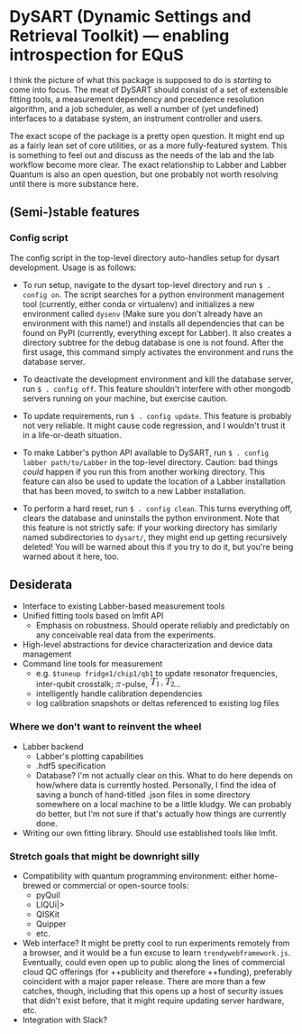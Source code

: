 # DySART (Dynamic Settings and Retrieval Toolkit) &mdash; enabling introspection for EQuS

I think the picture of what this package is supposed to do is _starting_ to
come into focus. The meat of DySART should consist of a set of extensible fitting tools, a measurement dependency and precedence resolution algorithm, and a job scheduler,
as well a number of (yet undefined) interfaces to a database system, an instrument controller and users.

The exact scope of the package is a pretty open question. It might end up as a fairly lean set of core utilities,
or as a more fully-featured system. This is something to feel out and discuss as the needs of the lab
and the lab workflow become more clear. The exact relationship to Labber and Labber Quantum is also an open
question, but one probably not worth resolving until there is more substance here.

## (Semi-)stable features

### Config script
The config script in the top-level directory auto-handles setup for dysart
development. Usage is as follows:

* To run setup, navigate to the dysart top-level directory and run `$ . config
on`. The script searches for a python environment management tool (currently,
either conda or virtualenv) and initializes a new environment called `dysenv`
(Make sure you don't already have an environment with this name!) and installs
all dependencies that can be found on PyPI (currently, everything except for
Labber). It also creates a directory  subtree for the debug database is one is
not found.
After the first usage, this command simply activates the environment and runs
the database server.

* To deactivate the development environment and kill the database server, run
`$ . config off`. This feature shouldn't interfere with other mongodb servers
running on your machine, but exercise caution.

* To update requirements, run `$ . config update`. This feature is probably not
very reliable. It might cause code regression, and I wouldn't trust it in a
life-or-death situation. 

* To make Labber's python API available to DySART, run `$ . config labber
path/to/Labber` in the top-level directory. Caution: bad things _could_ happen
if you run this from another working directory. This feature can also be used
to update the location of a Labber installation that has been moved, to switch
to a new Labber installation.

* To perform a hard reset, run `$ . config clean`. This turns everything off,
clears the database and uninstalls the python environment. Note that this
feature is not strictly safe: if your working directory has similarly named
subdirectories to `dysart/`, they might end up getting recursively deleted! You
will be warned about this if you try to do it, but you're being warned about it
here, too.

## Desiderata
* Interface to existing Labber-based measurement tools
* Unified fitting tools based on lmfit API
    * Emphasis on robustness. Should operate reliably and predictably on any conceivable real data from the experiments.
* High-level abstractions for device characterization and device data management
* Command line tools for measurement
  * e.g. `$tuneup fridge1/chip1/qb1` to update resonator frequencies, inter-qubit crosstalk; ![](.img/pi.gif)-pulse, ![](.img/T1T2.gif)...
  * intelligently handle calibration dependencies
  * log calibration snapshots or deltas referenced to existing log files

### Where we don't want to reinvent the wheel
* Labber backend
  * Labber's plotting capabilities
  * .hdf5 specification
  * Database? I'm not actually clear on this. What to do here depends on how/where data is currently hosted. Personally, I find the idea of saving a bunch of hand-titled .json files in some directory somewhere on a local machine to be a little kludgy. We can probably do better, but I'm not sure if that's actually how things are currently done.
* Writing our own fitting library. Should use established tools like lmfit.

### Stretch goals that might be downright silly
* Compatibility with quantum programming environment: either home-brewed or commercial or open-source tools:
	* pyQuil
	* LIQUi|>
	* QISKit
  * Quipper
  * etc.
* Web interface? It might be pretty cool to run experiments remotely from a browser, and it would be a fun excuse to learn `trendywebframework.js`. Eventually, could even open up to public along the lines of commercial cloud QC offerings (for ++publicity and therefore ++funding), preferably coincident with a major paper release. There are more than a few catches, though, including that this opens up a host of security issues that didn't exist before, that it might require updating server hardware, etc.
* Integration with Slack?
